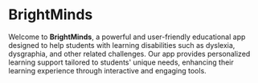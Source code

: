 # BrightMinds

Welcome to **BrightMinds**, a powerful and user-friendly educational app designed to help students with learning disabilities such as dyslexia, dysgraphia, and other related challenges. Our app provides personalized learning support tailored to students' unique needs, enhancing their learning experience through interactive and engaging tools.
